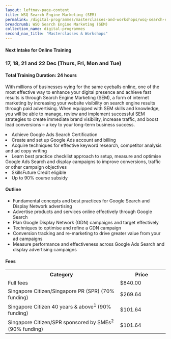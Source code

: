 ```yaml
---
layout: leftnav-page-content
title: WSQ Search Engine Marketing (SEM)
permalink: /digital-programmes/masterclasses-and-workshops/wsq-search-engine-marketing
breadcrumb: WSQ Search Engine Marketing (SEM)
collection_name: digital-programmes
second_nav_title: "Masterclasses & Workshops"
---
```


<h4>Next Intake for Online Training</h4>
<h3>17, 18, 21 and 22 Dec (Thurs, Fri, Mon and Tue)</h3>

<h4>Total Training Duration: 24 hours</h4>

<p>With millions of businesses vying for the same eyeballs online, one of the most effective way to enhance your digital presence and achieve fast 
results is through Search Engine Marketing (SEM), a form of internet marketing by increasing your website visibility on search engine results through 
paid advertising. When equipped with SEM skills and knowledge, you will be able to manage, review and implement successful SEM strategies to create 
immediate brand visibility, increase traffic, and boost lead conversions – a key to your long-term business success.</p>


<li>Achieve Google Ads Search Certification</li>
<li>Create and set up Google Ads account and billing</li>
<li>Acquire techniques for effective keyword research, competitor analysis and ad copy writing</li>
<li>Learn best practice checklist approach to setup, measure and optimise Google Ads Search and display campaigns to improve conversions, traffic or other campaign objectives</li>
<li>SkillsFuture Credit eligible</li>
<li>Up to 90% course subsidy</li>

<h4>Outline</h4>
<ul>
<li>Fundamental concepts and best practices for Google Search and Display Network advertising</li>
<li>Advertise products and services online effectively through Google Search</li>
<li>Plan Google Display Network (GDN) campaigns and target effectively </li>
<li>Techniques to optimise and refine a GDN campaign</li>
<li>Conversion tracking and re-marketing to drive greater value from your ad campaigns</li>
<li>Measure performance and effectiveness across Google Ads Search and display advertising campaigns</li>

  </ul>
  
<h4>Fees</h4>

<center>
<table style="width:100%;">
<tr>
<th style="width:70%;">Category</th>
<th style="width:30%:">Price</th>
</tr>

<tr>
<td>Full fees</td>
<td>$840.00</td>
</tr>

<tr>
<td>Singapore Citizen/Singapore PR (SPR) (70% funding)</td>
<td>$269.64</td>
</tr>

<tr>
<td>Singapore Citizen 40 years & above<sup>1</sup> (90% funding)</td>
<td>$101.64</td>
</tr>

<tr>
  <td>Singapore Citizen/SPR sponsored by SMEs<sup>2</sup> (90% funding)</td>
<td>$101.64</td>
</tr>

</table>
</center>
